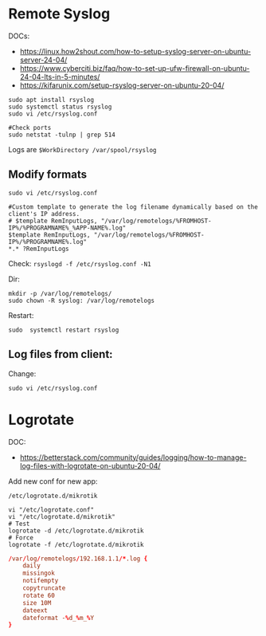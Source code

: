 # Remote Syslog

DOCs:
- https://linux.how2shout.com/how-to-setup-syslog-server-on-ubuntu-server-24-04/
- https://www.cyberciti.biz/faq/how-to-set-up-ufw-firewall-on-ubuntu-24-04-lts-in-5-minutes/
- https://kifarunix.com/setup-rsyslog-server-on-ubuntu-20-04/

```shell
sudo apt install rsyslog
sudo systemctl status rsyslog
sudo vi /etc/rsyslog.conf

#Check ports
sudo netstat -tulnp | grep 514
```

Logs are 
`$WorkDirectory /var/spool/rsyslog`

## Modify formats

`sudo vi /etc/rsyslog.conf`

```
#Custom template to generate the log filename dynamically based on the client's IP address.
# $template RemInputLogs, "/var/log/remotelogs/%FROMHOST-IP%/%PROGRAMNAME%_%APP-NAME%.log"
$template RemInputLogs, "/var/log/remotelogs/%FROMHOST-IP%/%PROGRAMNAME%.log"
*.* ?RemInputLogs
```

Check: 
`rsyslogd -f /etc/rsyslog.conf -N1`

Dir:
```shell
mkdir -p /var/log/remotelogs/
sudo chown -R syslog: /var/log/remotelogs
```

Restart:

`sudo  systemctl restart rsyslog`

## Log files from client:


Change:

```shell
sudo vi /etc/rsyslog.conf
```

# Logrotate

DOC: 
- https://betterstack.com/community/guides/logging/how-to-manage-log-files-with-logrotate-on-ubuntu-20-04/


Add new conf for new app:

`/etc/logrotate.d/mikrotik`

```shell
vi "/etc/logrotate.conf"
vi "/etc/logrotate.d/mikrotik"
# Test
logrotate -d /etc/logrotate.d/mikrotik
# Force
logrotate -f /etc/logrotate.d/mikrotik
```


```conf
/var/log/remotelogs/192.168.1.1/*.log {
    daily
    missingok
    notifempty
    copytruncate
    rotate 60
    size 10M
    dateext
    dateformat -%d_%m_%Y
}
```